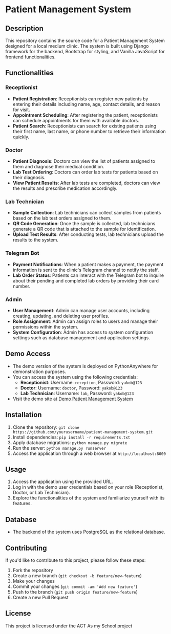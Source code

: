 # Patient Management System

## Description

This repository contains the source code for a Patient Management System designed for a local medium clinic. The system is built using Django framework for the backend, Bootstrap for styling, and Vanilla JavaScript for frontend functionalities.

## Functionalities

### Receptionist

- **Patient Registration**: Receptionists can register new patients by entering their details including name, age, contact details, and reason for visit.
- **Appointment Scheduling**: After registering the patient, receptionists can schedule appointments for them with available doctors.
- **Patient Search**: Receptionists can search for existing patients using their first name, last name, or phone number to retrieve their information quickly.

### Doctor

- **Patient Diagnosis**: Doctors can view the list of patients assigned to them and diagnose their medical condition.
- **Lab Test Ordering**: Doctors can order lab tests for patients based on their diagnosis.
- **View Patient Results**: After lab tests are completed, doctors can view the results and prescribe medication accordingly.

### Lab Technician

- **Sample Collection**: Lab technicians can collect samples from patients based on the lab test orders assigned to them.
- **QR Code Generation**: Once the sample is collected, lab technicians generate a QR code that is attached to the sample for identification.
- **Upload Test Results**: After conducting tests, lab technicians upload the results to the system.

### Telegram Bot

- **Payment Notifications**: When a patient makes a payment, the payment information is sent to the clinic's Telegram channel to notify the staff.
- **Lab Order Status**: Patients can interact with the Telegram bot to inquire about their pending and completed lab orders by providing their card number.

### Admin

- **User Management**: Admin can manage user accounts, including creating, updating, and deleting user profiles.
- **Role Assignment**: Admin can assign roles to users and manage their permissions within the system.
- **System Configuration**: Admin has access to system configuration settings such as database management and application settings.

## Demo Access

- The demo version of the system is deployed on PythonAnywhere for demonstration purposes.
- You can access the system using the following credentials:
  - **Receptionist**: Username: `reception`, Password: `yakob@123`
  - **Doctor**: Username: `doctor`, Password: `yakob@123`
  - **Lab Technician**: Username: `lab`, Password: `yakob@123`
- Visit the demo site at [Demo Patient Management System](https://yakob.pythonanywhere.com/)

## Installation

1. Clone the repository: `git clone https://github.com/yourusername/patient-management-system.git`
2. Install dependencies: `pip install -r requirements.txt`
3. Apply database migrations: `python manage.py migrate`
4. Run the server: `python manage.py runserver`
5. Access the application through a web browser at `http://localhost:8000`

## Usage

1. Access the application using the provided URL.
2. Log in with the demo user credentials based on your role (Receptionist, Doctor, or Lab Technician).
3. Explore the functionalities of the system and familiarize yourself with its features.

## Database

- The backend of the system uses PostgreSQL as the relational database.

## Contributing

If you'd like to contribute to this project, please follow these steps:

1. Fork the repository
2. Create a new branch (`git checkout -b feature/new-feature`)
3. Make your changes
4. Commit your changes (`git commit -am 'Add new feature'`)
5. Push to the branch (`git push origin feature/new-feature`)
6. Create a new Pull Request

## License

This project is licensed under the ACT As my School project
